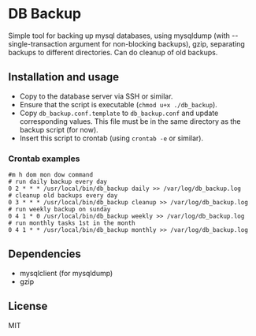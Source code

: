 # DB Backup

Simple tool for backing up mysql databases, using mysqldump
(with --single-transaction argument for non-blocking backups),
gzip, separating backups to different directories.
Can do cleanup of old backups.

## Installation and usage

- Copy to the database server via SSH or similar.
- Ensure that the script is executable (`chmod u+x ./db_backup`).
- Copy `db_backup.conf.template` to `db_backup.conf` and update corresponding values.
  This file must be in the same directory as the backup script (for now).
- Insert this script to crontab (using `crontab -e` or similar).

### Crontab examples

    #m h dom mon dow command
    # run daily backup every day
    0 2 * * * /usr/local/bin/db_backup daily >> /var/log/db_backup.log
    # cleanup old backups every day
    0 3 * * * /usr/local/bin/db_backup cleanup >> /var/log/db_backup.log
    # run weekly backup on sunday
    0 4 1 * 0 /usr/local/bin/db_backup weekly >> /var/log/db_backup.log
    # run monthly tasks 1st in the month
    0 4 1 * * /usr/local/bin/db_backup monthly >> /var/log/db_backup.log

## Dependencies

- mysqlclient (for mysqldump)
- gzip

## License

MIT
